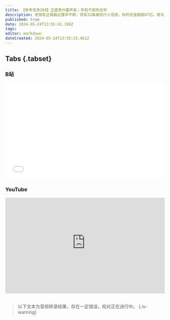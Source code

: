 ```yaml
---
title: 【参考信息269】正威贵州雷声高；年轻干部失足早
description: 老朋友正威最近雷声不断，现有32条被执行人信息，标的总金额超47亿。曾与正威合作紧密的安徽安庆副市长被查，以前会见王文银的官方通稿被删了。踩雷正威的贵阳银行日子不好过，踩雷恒大的贵州银行领导接连落马。毕节一名前检察官称自己被逼作伪证，让公安分局副局长进了监狱， 这个案子太复杂。四川一名主动“躺平”的省部级大员被查，是个“官场小说家”。研究发现年轻的问题干部“失足早、形式新、数额高”。
published: true
date: 2024-05-24T13:55:41.198Z
tags: 
editor: markdown
dateCreated: 2024-05-24T13:55:25.961Z
---
```


## Tabs {.tabset}
### B站
<div style="position: relative; padding: 30% 45%;">
<iframe style="position: absolute; width: 100%; height: 100%; left: 0; top: 0;" src="//player.bilibili.com/player.html?&bvid=BV1mH4y1u7UA&page=1&as_wide=1&high_quality=1&danmaku=1&autoplay=0" scrolling="no" border="0" frameborder="no" framespacing="0" allowfullscreen="true"></iframe>
</div>

### YouTube
<div style="position: relative; padding: 30% 45%;">
<iframe style="position: absolute; top: 0; left: 0; width: 100%; height: 100%;" src="https://www.youtube-nocookie.com/embed/YouTubeVID" title="YouTube video player" frameborder="0" allow="accelerometer; autoplay; clipboard-write; encrypted-media; gyroscope; picture-in-picture" allowfullscreen></iframe>
</div>

## 

> 以下文本为音频转录结果，存在一定错误，校对正在进行中。
{.is-warning}

